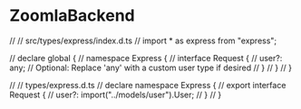 # ZoomlaBackend



// // src/types/express/index.d.ts
// import * as express from "express";

// declare global {
//   namespace Express {
//     interface Request {
//       user?: any; // Optional: Replace 'any' with a custom user type if desired
//     }
//   }
// }


// // types/express.d.ts
// declare namespace Express {
//     export interface Request {
//       user?: import("../models/user").User;
//     }
//   }
  

